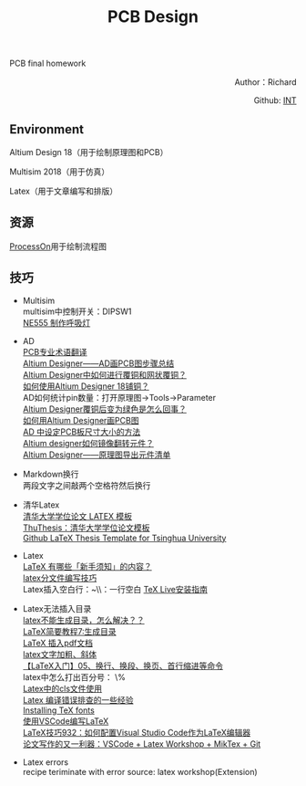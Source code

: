 ﻿---
layout: post
title: PCB Design
category: PCB
tags: [Education, Opioions]
---
PCB final homework

<p align="right">
Author：Richard 
</p>

<p align="right">
Github:
<a href="https://github.com/CheKaiWei/ARM-Programming/tree/master/int"> INT</a>
</p>

## Environment
Altium Design 18（用于绘制原理图和PCB）

Multisim 2018（用于仿真）

Latex（用于文章编写和排版）

## 资源
[ProcessOn](https://www.processon.com/diagraming/5b5e80c8e4b08d36229510a8)用于绘制流程图

## 技巧
- Multisim  
multisim中控制开关：DIPSW1  
[NE555 制作呼吸灯 ](http://dxx.qcuwh.cn/wcs/Upload/201611/583d3fd01ed2f.pdf)  


- AD  
[PCB专业术语翻译](https://wenku.baidu.com/view/87ec5d916f1aff00bfd51e4d)  
[Altium Designer——AD画PCB图步骤总结](https://blog.csdn.net/Tang_Chuanlin/article/details/79803575)  
[Altium Designer中如何进行覆铜和网状覆铜？](https://blog.csdn.net/ldcung/article/details/77388291)  
[如何使用Altium Designer 18铺铜？](http://www.icxbk.com/ask/detail/11544.html)   
AD如何统计pin数量：打开原理图→Tools→Parameter  
[Altium Designer覆铜后变为绿色是怎么回事？](https://blog.csdn.net/weixin_42164589/article/details/88853912)  
[如何用Altium Designer画PCB图](https://jingyan.baidu.com/article/363872ec357a206e4ba16f00.html)  
[AD 中设定PCB板尺寸大小的方法](https://blog.csdn.net/mzy202/article/details/54880947)  
[Altium designer如何镜像翻转元件？](https://zhidao.baidu.com/question/365170674728128452.html)  
[Altium Designer——原理图导出元件清单](https://blog.csdn.net/Tang_Chuanlin/article/details/79488115)

- Markdown换行  
两段文字之间敲两个空格符然后换行  


- 清华Latex  
[清华大学学位论文 LATEX 模板](http://mirrors.concertpass.com/tex-archive/macros/latex/contrib/thuthesis/main.pdf)  
[ThuThesis：清华大学学位论文模板](http://mirror.las.iastate.edu/tex-archive/macros/latex/contrib/thuthesis/thuthesis.pdf)  
[Github LaTeX Thesis Template for Tsinghua University](https://github.com/xueruini/thuthesis)

- Latex  
[LaTeX 有哪些「新手须知」的内容？](https://www.zhihu.com/question/30090572)  
[latex分文件编写技巧](https://blog.csdn.net/yanxiangtianji/article/details/13169699)  
Latex插入空白行：~\\\：一行空白
[TeX Live安装指南](https://blog.csdn.net/wr339988/article/details/66611166)

- Latex无法插入目录  
[latex不能生成目录，怎么解决？？](https://zhidao.baidu.com/question/1541025230634017307.html)  
[LaTeX简要教程7:生成目录](http://topspeedsnail.com/g-latex-content-table/)  
[LaTeX 插入pdf文档](https://blog.csdn.net/bendanban/article/details/51850659)  
[latex文字加粗、斜体](https://blog.csdn.net/jminer/article/details/14146939)  
[【LaTeX入门】05、换行、换段、换页、首行缩进等命令](https://blog.csdn.net/xiazdong/article/details/8892105)  
latex中怎么打出百分号： \\%   
[Latex中的cls文件使用](https://blog.csdn.net/owldestiny/article/details/5560347)  
[Latex 编译错误排查的一些经验](https://blog.csdn.net/u012675539/article/details/46272387)  
[Installing TeX fonts](https://www.tug.org/fonts/fontinstall.html)   
[使用VSCode编写LaTeX](https://zhuanlan.zhihu.com/p/38178015)  
[LaTeX技巧932：如何配置Visual Studio Code作为LaTeX编辑器](http://www.latexstudio.net/archives/12260.html)  
[论文写作的又一利器：VSCode + Latex Workshop + MikTex + Git](https://blog.csdn.net/yinqingwang/article/details/79684419)  

- Latex errors  
recipe teriminate with error source: latex workshop(Extension)